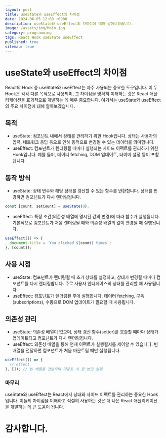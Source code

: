 ```yaml
---
layout: post
title: useState와 useEffect의 차이점
date: 2024-06-05 12:00 +0900
description: useState와 useEffect의 차이점에 대해 알아보겠습니다.
image: /assets/img/Main.jpg
category: programming
tags: React Hook useState useEffect
published: true
sitemap: true
---
```


# useState와 useEffect의 차이점

React의 Hook 중 useState와 useEffect는 자주 사용되는 중요한 도구입니다. 이 두 Hook은 각각 다른 목적으로 사용되며, 그 차이점을 명확히 이해하는 것은 React 애플리케이션을 효과적으로 개발하는 데 매우 중요합니다. 여기서는 useState와 useEffect의 주요 차이점에 대해 알아보겠습니다.

## 목적

- useState: 컴포넌트 내에서 상태를 관리하기 위한 Hook입니다. 상태는 사용자의 입력, 네트워크 응답 등으로 인해 동적으로 변경될 수 있는 데이터를 의미합니다.
- useEffect: 컴포넌트가 렌더링될 때마다 실행되는 사이드 이펙트를 관리하기 위한 Hook입니다. 예를 들어, 데이터 fetching, DOM 업데이트, 타이머 설정 등이 포함됩니다.

## 동작 방식

- useState: 상태 변수와 해당 상태를 갱신할 수 있는 함수를 반환합니다. 상태를 변경하면 컴포넌트가 다시 렌더링됩니다.

```javascript
const [count, setCount] = useState(0);
```

- useEffect: 특정 조건(의존성 배열에 명시된 값의 변경)에 따라 함수가 실행됩니다. 기본적으로 컴포넌트가 처음 렌더링될 때와 의존성 배열의 값이 변경될 때 실행됩니다.

```javascript
useEffect(() => {
  document.title = `You clicked ${count} times`;
}, [count]);
```

## 사용 시점

- useState: 컴포넌트가 렌더링될 때 초기 상태를 설정하고, 상태가 변경될 때마다 컴포넌트를 다시 렌더링합니다. 주로 사용자 인터페이스의 상태를 관리할 때 사용됩니다.
- useEffect: 컴포넌트가 렌더링된 후에 실행됩니다. 데이터 fetching, 구독(subscriptions), 수동으로 DOM 업데이트가 필요할 때 사용됩니다.

## 의존성 관리

- useState: 의존성 배열이 없으며, 상태 갱신 함수(setter)를 호출할 때마다 상태가 업데이트되고 컴포넌트가 다시 렌더링됩니다.
- useEffect: 의존성 배열을 통해 언제 이펙트가 실행될지를 제어할 수 있습니다. 빈 배열을 전달하면 컴포넌트가 처음 마운트될 때만 실행됩니다.

```javascript
useEffect(() => {
  // effect
}, []); // 빈 배열을 전달하여 마운트 시 한 번만 실행
```

### 마무리

useState와 useEffect는 React에서 상태와 사이드 이펙트를 관리하는 중요한 Hook입니다. 이들의 차이점을 이해하고 적절히 사용하는 것은 더 나은 React 애플리케이션을 개발하는 데 큰 도움이 됩니다.

# 감사합니다.
